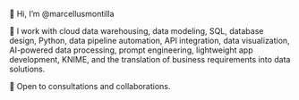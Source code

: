 👋 Hi, I’m @marcellusmontilla

🧠 I work with cloud data warehousing, data modeling, SQL, database design, Python, data pipeline automation, API integration, data visualization, AI-powered data processing, prompt engineering, lightweight app development, KNIME, and the translation of business requirements into data solutions.

💼 Open to consultations and collaborations.

<!---
marcellusmontilla/marcellusmontilla is a ✨ special ✨ repository because its `README.md` (this file) appears on your GitHub profile.
You can click the Preview link to take a look at your changes.
--->
